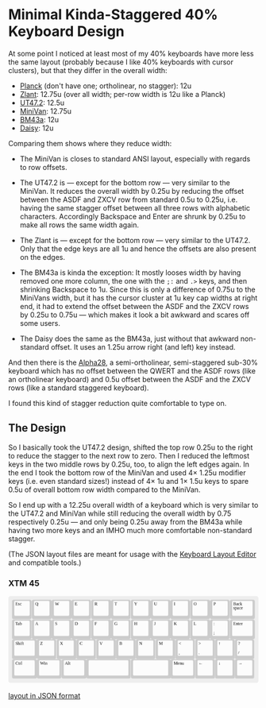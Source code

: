 Minimal Kinda-Staggered 40% Keyboard Design
===========================================

At some point I noticed at least most of my 40% keyboards have more
less the same layout (probably because I like 40% keyboards with
cursor clusters), but that they differ in the overall width:

* [Planck](https://olkb.com/planck) (don't have one; ortholinear, no
  stagger): 12u
* [Zlant](https://www.1upkeyboards.com/shop/keyboard-kits/diy-40-kits/zlant-40-keyboard-kit/):
  12.75u (over all width; per-row width is 12u like a Planck)
* [UT47.2](https://keyhive.xyz/shop/ut472-group-buy): 12.5u
* [MiniVan](https://thekey.company/collections/upcoming-releases/products/minivan):
  12.75u
* [BM43a](https://kprepublic.com/products/bm43a-aluminium-high-sloped-case):
  12u
* [Daisy](https://kprepublic.com/collections/daisy-41): 12u

Comparing them shows where they reduce width:

* The MiniVan is closes to standard ANSI layout, especially with
  regards to row offsets.

* The UT47.2 is — except for the bottom row — very similar to the
  MiniVan. It reduces the overall width by 0.25u by reducing the
  offset between the ASDF and ZXCV row from standard 0.5u to 0.25u,
  i.e. having the same stagger offset between all three rows with
  alphabetic characters. Accordingly Backspace and Enter are shrunk by
  0.25u to make all rows the same width again.
  
* The Zlant is — except for the bottom row — very similar to the
  UT47.2. Only that the edge keys are all 1u and hence the offsets are
  also present on the edges.

* The BM43a is kinda the exception: It mostly looses width by having
  removed one more column, the one with the `;:` and `.>` keys, and
  then shrinking Backspace to 1u. Since this is only a difference of
  0.75u to the MiniVans width, but it has the cursor cluster at 1u key
  cap widths at right end, it had to extend the offset between the
  ASDF and the ZXCV rows by 0.25u to 0.75u — which makes it look a bit
  awkward and scares off some users.

* The Daisy does the same as the BM43a, just without that awkward
  non-standard offset. It uses an 1.25u arrow right (and left) key
  instead.

And then there is the [Alpha28](https://github.com/PyrooL/Alpha), a
semi-ortholinear, semi-staggered sub-30% keyboard which has no offset
between the QWERT and the ASDF rows (like an ortholinear keyboard) and
0.5u offset between the ASDF and the ZXCV rows (like a standard
staggered keyboard).

I found this kind of stagger reduction quite comfortable to type on.


The Design
----------

So I basically took the UT47.2 design, shifted the top row 0.25u to
the right to reduce the stagger to the next row to zero. Then I
reduced the leftmost keys in the two middle rows by 0.25u, too, to
align the left edges again. In the end I took the bottom row of the
MiniVan and used 4× 1.25u modifier keys (i.e. even standard sizes!)
instead of 4× 1u and 1× 1.5u keys to spare 0.5u of overall bottom row
width compared to the MiniVan.

So I end up with a 12.25u overall width of a keyboard which is very
similar to the UT47.2 and MiniVan while still reducing the overall
width by 0.75 respectively 0.25u — and only being 0.25u away from the
BM43a while having two more keys and an IMHO much more comfortable
non-standard stagger.


(The JSON layout files are meant for usage with the [Keyboard Layout
Editor](http://www.keyboard-layout-editor.com/) and compatible tools.)

### XTM 45

![XTM 45](Images/XTM-45.png)

[layout in JSON format](Layouts/XTM-45.json)
